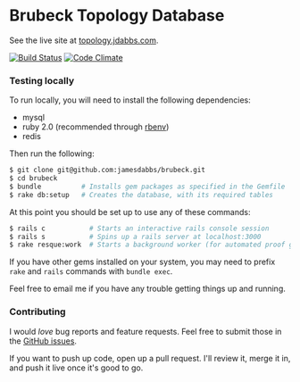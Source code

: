 # Brubeck Topology Database

See the live site at [topology.jdabbs.com](http://topology.jdabbs.com).

[![Build Status](https://travis-ci.org/jamesdabbs/brubeck.png)](https://travis-ci.org/jamesdabbs/brubeck)
[![Code Climate](https://codeclimate.com/github/jamesdabbs/brubeck.png)](https://codeclimate.com/github/jamesdabbs/brubeck)

### Testing locally

To run locally, you will need to install the following dependencies:

* mysql
* ruby 2.0 (recommended through [rbenv](https://github.com/sstephenson/rbenv/))
* redis

Then run the following:

```bash
$ git clone git@github.com:jamesdabbs/brubeck.git
$ cd brubeck
$ bundle          # Installs gem packages as specified in the Gemfile
$ rake db:setup   # Creates the database, with its required tables
```

At this point you should be set up to use any of these commands:

```bash
$ rails c           # Starts an interactive rails console session
$ rails s           # Spins up a rails server at localhost:3000
$ rake resque:work  # Starts a background worker (for automated proof generation, etc.)
```

If you have other gems installed on your system, you may need to prefix `rake` and `rails` commands with `bundle exec`.

Feel free to email me if you have any trouble getting things up and running.

### Contributing

I would _love_ bug reports and feature requests. Feel free to submit those in the [GitHub issues](https://github.com/jamesdabbs/brubeck/issues).

If you want to push up code, open up a pull request. I'll review it, merge it in, and push it live once it's good to go.
